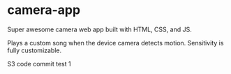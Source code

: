 # camera-app
Super awesome camera web app built with HTML, CSS, and JS.

Plays a custom song when the device camera detects motion.
Sensitivity is fully customizable.

S3 code commit test 1
